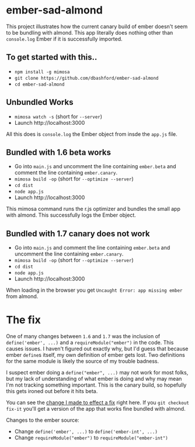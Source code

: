 ember-sad-almond
================

This project illustrates how the current canary build of ember doesn't seem to be bundling with almond.  This app literally does nothing other than `console.log` Ember if it is successfully imported.

## To get started with this..

* `npm install -g mimosa`
* `git clone https://github.com/dbashford/ember-sad-almond`
* `cd ember-sad-almond`

## Unbundled Works

* `mimosa watch -s` (short for `--server`)
* Launch http://localhost:3000

All this does is `console.log` the Ember object from insde the `app.js` file.

## Bundled with 1.6 beta works

* Go into `main.js` and uncomment the line containing `ember.beta` and comment the line containing `ember.canary`.
* `mimosa build -op` (short for `--optimize --server`)
* `cd dist`
* `node app.js`
* Launch http://localhost:3000

This mimosa command runs the r.js optimizer and bundles the small app with almond. This successfully logs the Ember object.

## Bundled with 1.7 canary does not work

* Go into `main.js` and comment the line containing `ember.beta` and uncomment the line containing `ember.canary`.
* `mimosa build -op` (short for `--optimize --server`)
* `cd dist`
* `node app.js`
* Launch http://localhost:3000

When loading in the browser you get `Uncaught Error: app missing ember` from almond.

# The fix

One of many changes between `1.6` and `1.7` was the inclusion of `define('ember', ...)` and a `requireModule("ember")` in the code.  This causes issues.  I haven't figured out exactly why, but I'd guess that because ember `define`s itself, my own definition of ember gets lost.  Two definitions for the same module is likely the source of my trouble badness.

I suspect ember doing a `define("ember", ...)` may not work for most folks, but my lack of understanding of what ember is doing and why may mean I'm not tracking something important.  This is the canary build, so hopefully this gets ironed out before it hits beta.

You can see the [change I made to effect a fix](https://github.com/dbashford/ember-sad-almond/commit/c0a494d5f4bb17d155bf64ff8305b844f3c7aa3a#diff-d3e32a8bff1fe1e269b30fc403dfeafeL41139) right here.  If you `git checkout fix-it` you'll get a version of the app that works fine bundled with almond.

Changes to the ember source:

* Change `define('ember', ...)` to `define('ember-int', ...)`
* Change `requireModule("ember")` to `requireModule("ember-int")`